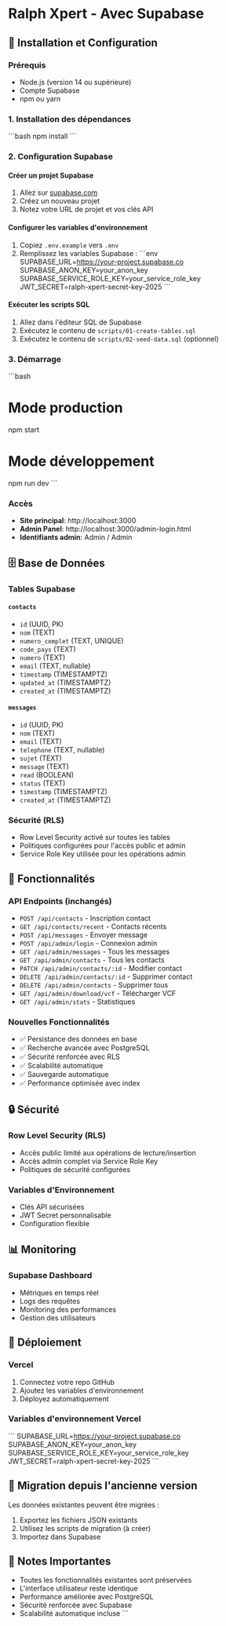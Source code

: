# Ralph Xpert - Avec Supabase

## 🚀 Installation et Configuration

### Prérequis
- Node.js (version 14 ou supérieure)
- Compte Supabase
- npm ou yarn

### 1. Installation des dépendances
\`\`\`bash
npm install
\`\`\`

### 2. Configuration Supabase

#### Créer un projet Supabase
1. Allez sur [supabase.com](https://supabase.com)
2. Créez un nouveau projet
3. Notez votre URL de projet et vos clés API

#### Configurer les variables d'environnement
1. Copiez `.env.example` vers `.env`
2. Remplissez les variables Supabase :
\`\`\`env
SUPABASE_URL=https://your-project.supabase.co
SUPABASE_ANON_KEY=your_anon_key
SUPABASE_SERVICE_ROLE_KEY=your_service_role_key
JWT_SECRET=ralph-xpert-secret-key-2025
\`\`\`

#### Exécuter les scripts SQL
1. Allez dans l'éditeur SQL de Supabase
2. Exécutez le contenu de `scripts/01-create-tables.sql`
3. Exécutez le contenu de `scripts/02-seed-data.sql` (optionnel)

### 3. Démarrage
\`\`\`bash
# Mode production
npm start

# Mode développement
npm run dev
\`\`\`

### Accès
- **Site principal**: http://localhost:3000
- **Admin Panel**: http://localhost:3000/admin-login.html
- **Identifiants admin**: Admin / Admin

## 🗄️ Base de Données

### Tables Supabase

#### `contacts`
- `id` (UUID, PK)
- `nom` (TEXT)
- `numero_complet` (TEXT, UNIQUE)
- `code_pays` (TEXT)
- `numero` (TEXT)
- `email` (TEXT, nullable)
- `timestamp` (TIMESTAMPTZ)
- `updated_at` (TIMESTAMPTZ)
- `created_at` (TIMESTAMPTZ)

#### `messages`
- `id` (UUID, PK)
- `nom` (TEXT)
- `email` (TEXT)
- `telephone` (TEXT, nullable)
- `sujet` (TEXT)
- `message` (TEXT)
- `read` (BOOLEAN)
- `status` (TEXT)
- `timestamp` (TIMESTAMPTZ)
- `created_at` (TIMESTAMPTZ)

### Sécurité (RLS)
- Row Level Security activé sur toutes les tables
- Politiques configurées pour l'accès public et admin
- Service Role Key utilisée pour les opérations admin

## 🔧 Fonctionnalités

### API Endpoints (inchangés)
- `POST /api/contacts` - Inscription contact
- `GET /api/contacts/recent` - Contacts récents
- `POST /api/messages` - Envoyer message
- `POST /api/admin/login` - Connexion admin
- `GET /api/admin/messages` - Tous les messages
- `GET /api/admin/contacts` - Tous les contacts
- `PATCH /api/admin/contacts/:id` - Modifier contact
- `DELETE /api/admin/contacts/:id` - Supprimer contact
- `DELETE /api/admin/contacts` - Supprimer tous
- `GET /api/admin/download/vcf` - Télécharger VCF
- `GET /api/admin/stats` - Statistiques

### Nouvelles Fonctionnalités
- ✅ Persistance des données en base
- ✅ Recherche avancée avec PostgreSQL
- ✅ Sécurité renforcée avec RLS
- ✅ Scalabilité automatique
- ✅ Sauvegarde automatique
- ✅ Performance optimisée avec index

## 🔒 Sécurité

### Row Level Security (RLS)
- Accès public limité aux opérations de lecture/insertion
- Accès admin complet via Service Role Key
- Politiques de sécurité configurées

### Variables d'Environnement
- Clés API sécurisées
- JWT Secret personnalisable
- Configuration flexible

## 📊 Monitoring

### Supabase Dashboard
- Métriques en temps réel
- Logs des requêtes
- Monitoring des performances
- Gestion des utilisateurs

## 🚀 Déploiement

### Vercel
1. Connectez votre repo GitHub
2. Ajoutez les variables d'environnement
3. Déployez automatiquement

### Variables d'environnement Vercel
\`\`\`
SUPABASE_URL=https://your-project.supabase.co
SUPABASE_ANON_KEY=your_anon_key
SUPABASE_SERVICE_ROLE_KEY=your_service_role_key
JWT_SECRET=ralph-xpert-secret-key-2025
\`\`\`

## 🔄 Migration depuis l'ancienne version

Les données existantes peuvent être migrées :
1. Exportez les fichiers JSON existants
2. Utilisez les scripts de migration (à créer)
3. Importez dans Supabase

## 📝 Notes Importantes

- Toutes les fonctionnalités existantes sont préservées
- L'interface utilisateur reste identique
- Performance améliorée avec PostgreSQL
- Sécurité renforcée avec Supabase
- Scalabilité automatique incluse
\`\`\`
